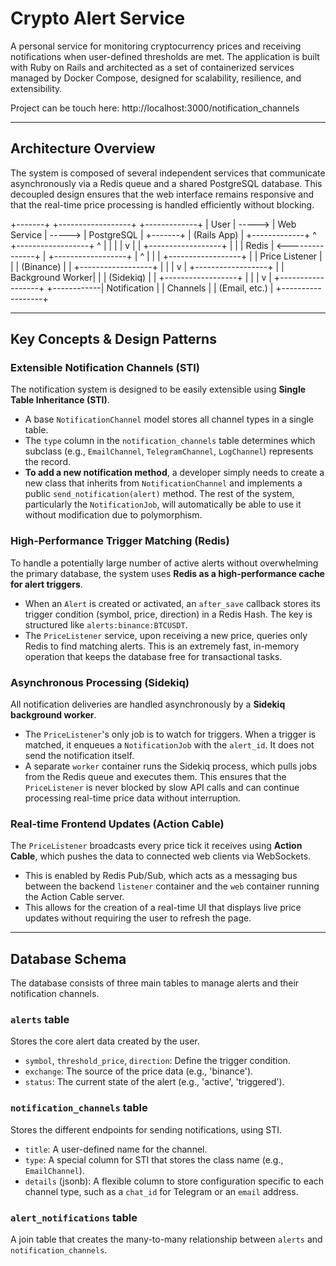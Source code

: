 # Crypto Alert Service

A personal service for monitoring cryptocurrency prices and receiving notifications when user-defined thresholds are met. The application is built with Ruby on Rails and architected as a set of containerized services managed by Docker Compose, designed for scalability, resilience, and extensibility.

Project can be touch here: http://localhost:3000/notification_channels

---

## Architecture Overview

The system is composed of several independent services that communicate asynchronously via a Redis queue and a shared PostgreSQL database. This decoupled design ensures that the web interface remains responsive and that the real-time price processing is handled efficiently without blocking.

+-------+        +------------------+        +-------------+
| User  | -----> |  Web Service     | -----> | PostgreSQL  |
+-------+        |  (Rails App)     |        +-------------+
    ^            +------------------+                ^
    |                   |                           |
    |                   v                           |
    |           +------------------+                |
    |           |      Redis       | <---------------+
    |           +------------------+
    |                   ^
    |                   |
    |            +------------------+
    |            | Price Listener   |
    |            |   (Binance)      |
    |            +------------------+
    |                   |
    |                   v
    |            +------------------+
    |            | Background Worker|
    |            |    (Sidekiq)     |
    |            +------------------+
    |                   |
    |                   v
    |            +------------------+
    +------------| Notification     |
                 | Channels         |
                 | (Email, etc.)    |
                 +------------------+

-----

## Key Concepts & Design Patterns

### Extensible Notification Channels (STI)

The notification system is designed to be easily extensible using **Single Table Inheritance (STI)**.

  * A base `NotificationChannel` model stores all channel types in a single table.
  * The `type` column in the `notification_channels` table determines which subclass (e.g., `EmailChannel`, `TelegramChannel`, `LogChannel`) represents the record.
  * **To add a new notification method**, a developer simply needs to create a new class that inherits from `NotificationChannel` and implements a public `send_notification(alert)` method. The rest of the system, particularly the `NotificationJob`, will automatically be able to use it without modification due to polymorphism.

### High-Performance Trigger Matching (Redis)

To handle a potentially large number of active alerts without overwhelming the primary database, the system uses **Redis as a high-performance cache for alert triggers**.

  * When an `Alert` is created or activated, an `after_save` callback stores its trigger condition (symbol, price, direction) in a Redis Hash. The key is structured like `alerts:binance:BTCUSDT`.
  * The `PriceListener` service, upon receiving a new price, queries only Redis to find matching alerts. This is an extremely fast, in-memory operation that keeps the database free for transactional tasks.

### Asynchronous Processing (Sidekiq)

All notification deliveries are handled asynchronously by a **Sidekiq background worker**.

  * The `PriceListener`'s only job is to watch for triggers. When a trigger is matched, it enqueues a `NotificationJob` with the `alert_id`. It does not send the notification itself.
  * A separate `worker` container runs the Sidekiq process, which pulls jobs from the Redis queue and executes them. This ensures that the `PriceListener` is never blocked by slow API calls and can continue processing real-time price data without interruption.

### Real-time Frontend Updates (Action Cable)

The `PriceListener` broadcasts every price tick it receives using **Action Cable**, which pushes the data to connected web clients via WebSockets.

  * This is enabled by Redis Pub/Sub, which acts as a messaging bus between the backend `listener` container and the `web` container running the Action Cable server.
  * This allows for the creation of a real-time UI that displays live price updates without requiring the user to refresh the page.

-----

## Database Schema

The database consists of three main tables to manage alerts and their notification channels.

### `alerts` table

Stores the core alert data created by the user.

  * `symbol`, `threshold_price`, `direction`: Define the trigger condition.
  * `exchange`: The source of the price data (e.g., 'binance').
  * `status`: The current state of the alert (e.g., 'active', 'triggered').

### `notification_channels` table

Stores the different endpoints for sending notifications, using STI.

  * `title`: A user-defined name for the channel.
  * `type`: A special column for STI that stores the class name (e.g., `EmailChannel`).
  * `details` (jsonb): A flexible column to store configuration specific to each channel type, such as a `chat_id` for Telegram or an `email` address.

### `alert_notifications` table

A join table that creates the many-to-many relationship between `alerts` and `notification_channels`.